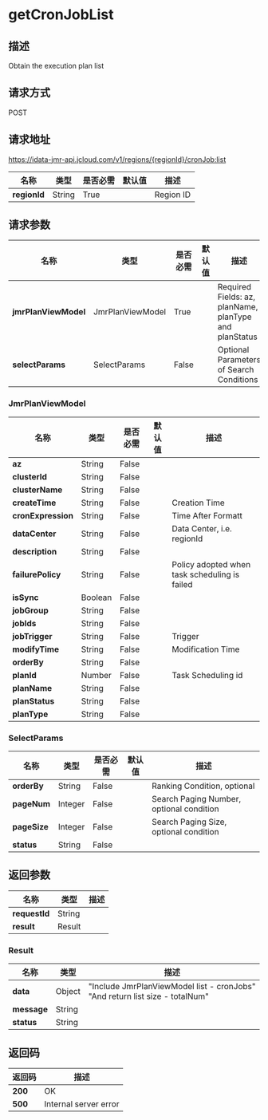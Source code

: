 # getCronJobList


## 描述
Obtain the execution plan list

## 请求方式
POST

## 请求地址
https://idata-jmr-api.jcloud.com/v1/regions/{regionId}/cronJob:list

|名称|类型|是否必需|默认值|描述|
|---|---|---|---|---|
|**regionId**|String|True| |Region ID|

## 请求参数
|名称|类型|是否必需|默认值|描述|
|---|---|---|---|---|
|**jmrPlanViewModel**|JmrPlanViewModel|True| |Required Fields: az, planName, planType and planStatus|
|**selectParams**|SelectParams|False| |Optional Parameters of Search Conditions|

### JmrPlanViewModel
|名称|类型|是否必需|默认值|描述|
|---|---|---|---|---|
|**az**|String|False| | |
|**clusterId**|String|False| | |
|**clusterName**|String|False| | |
|**createTime**|String|False| |Creation Time|
|**cronExpression**|String|False| |Time After Formatt|
|**dataCenter**|String|False| |Data Center, i.e. regionId|
|**description**|String|False| | |
|**failurePolicy**|String|False| |Policy adopted when task scheduling is failed|
|**isSync**|Boolean|False| | |
|**jobGroup**|String|False| | |
|**jobIds**|String|False| | |
|**jobTrigger**|String|False| |Trigger|
|**modifyTime**|String|False| |Modification Time|
|**orderBy**|String|False| | |
|**planId**|Number|False| |Task Scheduling id|
|**planName**|String|False| | |
|**planStatus**|String|False| | |
|**planType**|String|False| | |
### SelectParams
|名称|类型|是否必需|默认值|描述|
|---|---|---|---|---|
|**orderBy**|String|False| |Ranking Condition, optional|
|**pageNum**|Integer|False| |Search Paging Number, optional condition|
|**pageSize**|Integer|False| |Search Paging Size, optional condition|
|**status**|String|False| | |

## 返回参数
|名称|类型|描述|
|---|---|---|
|**requestId**|String| |
|**result**|Result| |

### Result
|名称|类型|描述|
|---|---|---|
|**data**|Object|"Include JmrPlanViewModel list - cronJobs"<br>"And return list size - totalNum"<br>|
|**message**|String| |
|**status**|String| |

## 返回码
|返回码|描述|
|---|---|
|**200**|OK|
|**500**|Internal server error|
